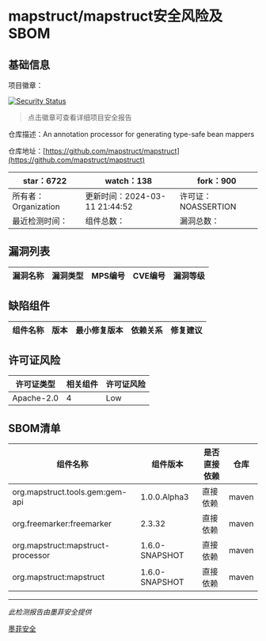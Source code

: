 # mapstruct/mapstruct安全风险及SBOM

## 基础信息

项目徽章：

[![Security Status](https://www.murphysec.com/platform3/v31/badge/1767616662313205760.svg)](https://www.murphysec.com/console/report/1767616498831818752/1767616662313205760)

> 点击徽章可查看详细项目安全报告

仓库描述：An annotation processor for generating type-safe bean mappers

仓库地址：[https://github.com/mapstruct/mapstruct](https://github.com/mapstruct/mapstruct)

| star：6722 | watch：138 | fork：900 |
| ----------- | -------------- | ------------ |
| 所有者：Organization | 更新时间：2024-03-11 21:44:52 | 许可证：NOASSERTION |
| 最近检测时间： | 组件总数： | 漏洞总数： |




## 漏洞列表

| 漏洞名称 | 漏洞类型 | MPS编号 | CVE编号 | 漏洞等级 |
| ------- | ------ | ------- | ------ | ----- |





## 缺陷组件

| 组件名称 | 版本 | 最小修复版本 | 依赖关系 | 修复建议 |
| -------- | ---- | ------------ | -------- | -------- |





## 许可证风险

| 许可证类型 | 相关组件 | 许可证风险 |
| ---------- | -------- | ---------- |
|Apache-2.0|4|Low|




## SBOM清单

| 组件名称 | 组件版本 | 是否直接依赖 | 仓库 |
| -------- | -------- | ------------ | ---- |
|org.mapstruct.tools.gem:gem-api|1.0.0.Alpha3|直接依赖|maven|
|org.freemarker:freemarker|2.3.32|直接依赖|maven|
|org.mapstruct:mapstruct-processor|1.6.0-SNAPSHOT|直接依赖|maven|
|org.mapstruct:mapstruct|1.6.0-SNAPSHOT|直接依赖|maven|


------

*此检测报告由墨菲安全提供*

[墨菲安全](www.murphysec.com)
